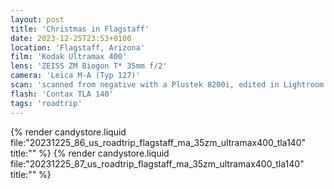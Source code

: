 ```yaml
---
layout: post
title: 'Christmas in Flagstaff'
date: 2023-12-25T23:53+0100
location: 'Flagstaff, Arizona'
film: 'Kodak Ultramax 400'
lens: 'ZEISS ZM Biogon T* 35mm f/2'
camera: 'Leica M-A (Typ 127)'
scan: 'scanned from negative with a Plustek 8200i, edited in Lightroom'
flash: 'Contax TLA 140'
tags: 'roadtrip'
---
```


{% render candystore.liquid file:"20231225_86_us_roadtrip_flagstaff_ma_35zm_ultramax400_tla140" title:"" %}
{% render candystore.liquid file:"20231225_87_us_roadtrip_flagstaff_ma_35zm_ultramax400_tla140" title:"" %}